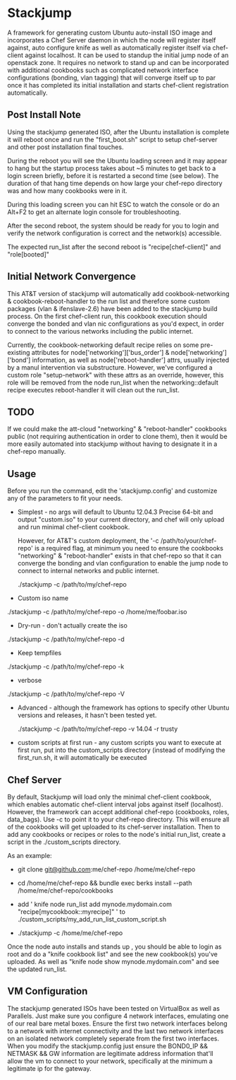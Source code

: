 # Stackjump

A framework for generating custom Ubuntu auto-install ISO image and incorporates a Chef Server daemon in which the node will register itself against, auto configure knife as well as automatically register itself via chef-client against localhost.  It can be used to standup the initial jump node of an openstack zone.  It requires no network to stand up and can be incorporated with additional cookbooks such as complicated network interface configurations (bonding, vlan tagging) that will converge itself up to par once it has completed its initial installation and starts chef-client registration automatically.

## Post Install Note

Using the stackjump generated ISO, after the Ubuntu installation is complete it will reboot once and run the "first_boot.sh" script to setup chef-server and other post installation final touches.   

During the reboot you will see the Ubuntu loading screen and it may appear to hang but the startup process takes about ~5 minutes to get back to a login screen briefly, before it is restarted a second time (see below).  The duration of that hang time depends on how large your chef-repo directory was and how many cookbooks were in it.

During this loading screen you can hit ESC to watch the console or do an Alt+F2 to get an alternate login console for troubleshooting.

After the second reboot, the system should be ready for you to login and verify the network configuration is correct and the network(s) accessible.

The expected run_list after the second reboot is "recipe[chef-client]" and "role[booted]"

## Initial Network Convergence

This AT&T version of stackjump will automatically add cookbook-networking & cookbook-reboot-handler to the run list and therefore some custom packages (vlan & ifenslave-2.6) have been added to the stackjump build process.  On the first chef-client run, this cookbook execution should converge the bonded and vlan nic configurations as you'd expect, in order to connect to the various networks including the public internet.  

Currently, the cookbook-networking default recipe relies on some pre-existing attributes for node['networking']['bus_order'] & node['networking']['bond'] information, as well as node['reboot-handler'] attrs, usually injected by a manul intervention via substructure.  However, we've configured a custom role "setup-network" with these attrs as an override, however, this role will be removed from the node run_list when the networking::default recipe executes reboot-handler it will clean out the run_list.

## TODO

If we could make the att-cloud "networking" & "reboot-handler" cookbooks public (not requiring authentication in order to clone them), then it would be more easily automated into stackjump without having to designate it in a chef-repo manually.

## Usage

Before you run the command, edit the 'stackjump.config' and customize any of the parameters to fit your needs.

 * Simplest - no args will default to Ubuntu 12.04.3 Precise 64-bit and output "custom.iso" to your current directory, and chef will only upload and run minimal chef-client cookbook.

   However, for AT&T's custom deployment, the  '-c /path/to/your/chef-repo' is a required flag, at minimum you need to ensure the cookbooks "networking" & "reboot-handler" exists in that chef-repo so that it can converge the   bonding and vlan configuration to enable the jump node to connect to internal networks and public internet.

   ./stackjump -c /path/to/my/chef-repo

 * Custom iso name

  ./stackjump -c /path/to/my/chef-repo -o /home/me/foobar.iso

 * Dry-run - don't actually create the iso

  ./stackjump -c /path/to/my/chef-repo -d

 * Keep tempfiles

  ./stackjump -c /path/to/my/chef-repo -k

 * verbose

  ./stackjump -c /path/to/my/chef-repo -V

 * Advanced - although the framework has options to specify other Ubuntu versions and releases, it hasn't been tested yet.

   ./stackjump -c /path/to/my/chef-repo -v 14.04 -r trusty

 * custom scripts at first run - any custom scripts you want to execute at first run, put into the custom_scripts directory (instead of modifying the first_run.sh, it will automatically be executed

## Chef Server

By default, Stackjump will load only the minimal chef-client cookbook, which enables automatic chef-client interval jobs against itself (localhost).  However, the framework can accept additional chef-repo (cookbooks, roles, data_bags).  Use -c to point it to your chef-repo directory.  This will ensure all of the cookbooks will get uploaded to its chef-server installation.  Then to add any cookbooks or recipes or roles to the node's initial run_list, create a script in the ./custom_scripts directory.

As an example:

* git clone git@github.com:me/chef-repo /home/me/chef-repo

* cd /home/me/chef-repo && bundle exec berks install --path /home/me/chef-repo/cookbooks

* add ' knife node run_list add mynode.mydomain.com "recipe[mycookbook::myrecipe]" ' to ./custom_scripts/my_add_run_list_custom_script.sh

* ./stackjump -c /home/me/chef-repo

Once the node auto installs and stands up , you should be able to login as root and do a "knife cookbook list" and see the new cookbook(s) you've uploaded.  As well as "knife node show mynode.mydomain.com" and see the updated run_list.

## VM Configuration

The stackjump generated ISOs have been tested on VirtualBox as well as Parallels.  Just make sure you configure 4 network interfaces, emulating one of our real bare metal boxes.  Ensure the first two network interfaces belong to a network with internet connectivity and the last two network interfaces on an isolated network completely seperate from the first two interfaces.  When you modify the stackjump.config just ensure the BOND0_IP && NETMASK && GW information are legitimate address information that'll allow the vm to connect to your network, specifically at the minimum a legitimate ip for the gateway.
